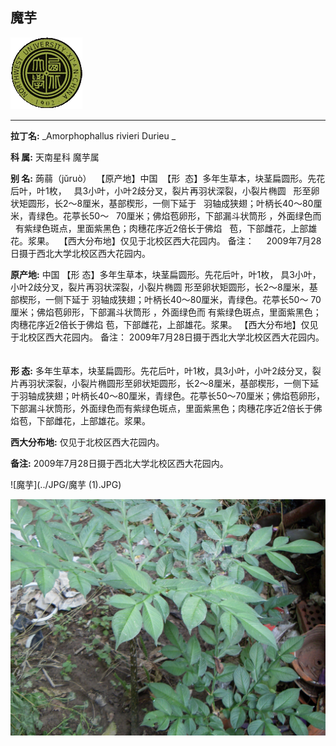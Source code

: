 ## 魔芋

![西北大学校园网络植物志](../JPG/nwu.gif)

---

**拉丁名:**  _Amorphophallus rivieri Durieu _

**科 属:** 天南星科 魔芋属 

**别 名:** 蒟蒻（jǔruò）
 【原产地】中国
 【形  态】多年生草本，块茎扁圆形。先花后叶，叶1枚，
  具3小叶，小叶2歧分叉，裂片再羽状深裂，小裂片椭圆
  形至卵状矩圆形，长2～8厘米，基部楔形，一侧下延于
  羽轴成狭翅；叶柄长40～80厘米，青绿色。花葶长50～
  70厘米；佛焰苞卵形，下部漏斗状筒形 ，外面绿色而
  有紫绿色斑点，里面紫黑色；肉穗花序近2倍长于佛焰
  苞，下部雌花，上部雄花。浆果。
 【西大分布地】仅见于北校区西大花园内。
备注：
    2009年7月28日摄于西北大学北校区西大花园内。
　

**原产地:** 中国
【形 态】多年生草本，块茎扁圆形。先花后叶，叶1枚，
 具3小叶，小叶2歧分叉，裂片再羽状深裂，小裂片椭圆
 形至卵状矩圆形，长2～8厘米，基部楔形，一侧下延于
 羽轴成狭翅；叶柄长40～80厘米，青绿色。花葶长50～
 70厘米；佛焰苞卵形，下部漏斗状筒形 ，外面绿色而
 有紫绿色斑点，里面紫黑色；肉穗花序近2倍长于佛焰
 苞，下部雌花，上部雄花。浆果。
【西大分布地】仅见于北校区西大花园内。
备注：
 2009年7月28日摄于西北大学北校区西大花园内。
　

**形  态:** 多年生草本，块茎扁圆形。先花后叶，叶1枚，具3小叶，小叶2歧分叉，裂片再羽状深裂，小裂片椭圆形至卵状矩圆形，长2～8厘米，基部楔形，一侧下延于羽轴成狭翅；叶柄长40～80厘米，青绿色。花葶长50～70厘米；佛焰苞卵形，下部漏斗状筒形，外面绿色而有紫绿色斑点，里面紫黑色；肉穗花序近2倍长于佛焰苞，下部雌花，上部雄花。浆果。

**西大分布地:** 仅见于北校区西大花园内。

**备注:** 2009年7月28日摄于西北大学北校区西大花园内。　

![魔芋](../JPG/魔芋 (1).JPG) 

![魔芋](../JPG/魔芋.JPG) 

